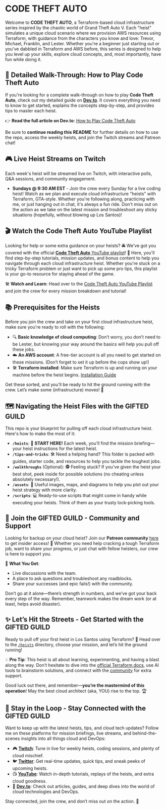 # CODE THEFT AUTO

Welcome to **CODE THEFT AUTO**, a Terraform-based cloud infrastructure series inspired by the chaotic world of Grand Theft Auto V. Each "heist" simulates a unique cloud scenario where we provision AWS resources using Terraform, with guidance from the characters you know and love: Trevor, Michael, Franklin, and Lester. Whether you're a beginner just starting out or you've dabbled in Terraform and AWS before, this series is designed to help you level up your skills, explore cloud concepts, and, most importantly, have fun while doing it.


## 📝 Detailed Walk-Through: How to Play Code Theft Auto

If you're looking for a complete walk-through on how to play **Code Theft Auto**, check out my detailed guide on [**Dev.to**](https://dev.to/aws-builders/level-up-your-cloud-skills-join-the-code-theft-auto-challenge-3cjg). It covers everything you need to know to get started, explains the concepts step-by-step, and provides tips to master each heist.

👉 **Read the full article on Dev.to**: [How to Play Code Theft Auto](https://dev.to/aws-builders/level-up-your-cloud-skills-join-the-code-theft-auto-challenge-3cjg)

Be sure to **continue reading this README** for further details on how to use the repo, access the weekly heists, and join the Twitch streams and Patreon chat!


## 🎮 Live Heist Streams on Twitch

Each week's heist will be streamed live on Twitch, with interactive polls, Q&A sessions, and community engagement.

- **Sundays @ 9:30 AM EST** - Join the crew every Sunday for a live coding heist! Watch as we plan and execute cloud infrastructure "heists" with Terraform, GTA-style. Whether you're following along, practicing with me, or just hanging out in chat, it's always a fun ride. Don't miss out on the action as we take on the latest mission and troubleshoot any sticky situations (hopefully, without blowing up Los Santos)!

## 🎬 **Watch the Code Theft Auto YouTube Playlist**  
Looking for help or some extra guidance on your heists? 🚔 We've got you covered with the official [**Code Theft Auto** YouTube playlist](https://youtube.com/playlist?list=PL6RfZggzDojQqB3QSm98doLgw65C_6EKs&si=K5OrEiAqoubJiBkF)! 🎥 Here, you'll find step-by-step tutorials, mission updates, and bonus content to help you navigate through each cloud infrastructure heist. Whether you're stuck on a tricky Terraform problem or just want to pick up some pro tips, this playlist is your go-to resource for staying ahead of the game.

🛠️ **Watch and Learn**: Head over to the [Code Theft Auto YouTube Playlist](https://youtube.com/playlist?list=PL6RfZggzDojQqB3QSm98doLgw65C_6EKs&si=K5OrEiAqoubJiBkF) and join the crew for every mission breakdown and tutorial!


## 📚 Prerequisites for the Heists

Before you join the crew and take on your first cloud infrastructure heist, make sure you're ready to roll with the following:

- 🔍 **Basic knowledge of cloud computing**: Don’t worry, you don’t need to be Lester, but knowing your way around the basics will help you pull off these jobs.
- ☁️ **An AWS account**: A free-tier account is all you need to get started on these missions. (Don’t forget to set it up before the cops show up!)
- 🛠️ **Terraform installed**: Make sure Terraform is up and running on your machine before the heist begins. [Installation Guide](https://learn.hashicorp.com/tutorials/terraform/install-cli)

Get these sorted, and you'll be ready to hit the ground running with the crew. Let’s make some (infrastructure) moves! 🚀


## 🗺️ Navigating the Heist Files with the GIFTED GUILD

This repo is your blueprint for pulling off each cloud infrastructure heist. Here's how to make the most of it:

- **`/heists`**: 🚦 **START HERE!** Each week, you’ll find the mission briefing—your heist instructions for the latest heist.
- **`/tips-and-tricks`**: 🛠️ Need a helping hand? This folder is packed with guides, starter code, and resources to help you tackle the toughest jobs.
- **`/walkthroughs`** (Optional): 🕵️ Feeling stuck? If you've given the heist your best shot, peek inside for possible solutions (no cheating unless absolutely necessary!).
- **`/assets`**: 📸 Useful images, maps, and diagrams to help you plot out your heist strategy with more clarity.
- **`/scripts`**: 💻 Ready-to-use scripts that might come in handy while executing your heists. Think of them as your trusty lock-picking tools.


## 🤝 Join the GIFTED GUILD - Community and Support

Looking for backup on your cloud heist? Join our **Patreon community** [here](https://www.patreon.com/GIFTEDLANE) to get insider access! 🚨 Whether you need help cracking a tough Terraform job, want to share your progress, or just chat with fellow heisters, our crew is here to support you.

💬 **What You Get**:
- Live discussions with the team.
- A place to ask questions and troubleshoot any roadblocks.
- Share your successes (and epic fails!) with the community.

Don’t go at it alone—there’s strength in numbers, and we’ve got your back every step of the way. Remember, teamwork makes the dream work (or at least, helps avoid disaster).


## ✨ Let’s Hit the Streets - Get Started with the GIFTED GUILD

Ready to pull off your first heist in Los Santos using Terraform? 🚀 Head over to the [`/heists`](/heists) directory, choose your mission, and let’s hit the ground running!

💡 **Pro Tip**: This heist is all about learning, experimenting, and having a blast along the way. Don’t hesitate to dive into the [official Terraform docs](https://www.terraform.io/docs), use AI tools to brainstorm solutions, and connect with the [community](https://www.patreon.com/GIFTEDLANE) for extra support.

Good luck out there, and remember—**you’re the mastermind of this operation**! May the best cloud architect (aka, YOU) rise to the top. 🏆


## 📢 Stay in the Loop - Stay Connected with the GIFTED GUILD

Want to keep up with the latest heists, tips, and cloud tech updates? Follow me on these platforms for mission briefings, live streams, and behind-the-scenes insights into all things cloud and DevOps:

- 🎮 **[Twitch](https://www.twitch.tv/giftedlane)**: Tune in live for weekly heists, coding sessions, and plenty of cloud mischief.
- 🐦 **[Twitter](https://twitter.com/GiftedLane)**: Get real-time updates, quick tips, and sneak peeks of upcoming heists.
- 📺 **[YouTube](https://www.youtube.com/@giftedlane)**: Watch in-depth tutorials, replays of the heists, and extra cloud goodness.
- 📝 **[Dev.to](https://dev.to/giftedlane)**: Check out articles, guides, and deep dives into the world of cloud technologies and DevOps.

Stay connected, join the crew, and don’t miss out on the action. 🚀
